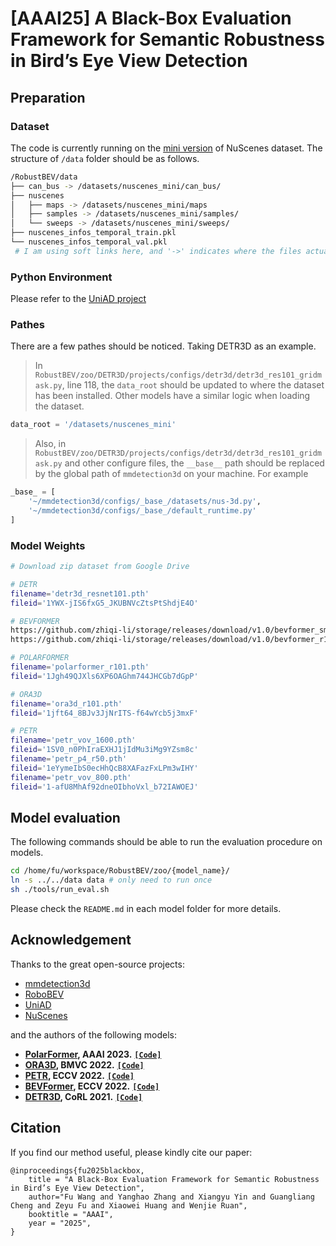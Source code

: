 # [AAAI25] A Black-Box Evaluation Framework for Semantic Robustness in Bird’s Eye View Detection

## Preparation
### Dataset
The code is currently running on the [mini version](https://www.nuscenes.org/nuscenes#download:~:text=and%20log%20information.-,Mini,-Subset%20of%20trainval) of NuScenes dataset.
The structure of `/data` folder should be as follows.
```bash
/RobustBEV/data
├── can_bus -> /datasets/nuscenes_mini/can_bus/
├── nuscenes
│   ├── maps -> /datasets/nuscenes_mini/maps
│   ├── samples -> /datasets/nuscenes_mini/samples/
│   └── sweeps -> /datasets/nuscenes_mini/sweeps/
├── nuscenes_infos_temporal_train.pkl 
└── nuscenes_infos_temporal_val.pkl 
 # I am using soft links here, and '->' indicates where the files actually are.
```

### Python Environment
Please refer to the [UniAD project](https://github.com/OpenDriveLab/UniAD/blob/v2.0/docs/INSTALL.md)

### Pathes
There are a few pathes should be noticed. Taking DETR3D as an example.

> In `RobustBEV/zoo/DETR3D/projects/configs/detr3d/detr3d_res101_gridmask.py`, line 118, the `data_root` should be updated to where the dataset has been installed. Other models have a similar logic when loading the dataset.
```python
data_root = '/datasets/nuscenes_mini'
```

> Also, in `RobustBEV/zoo/DETR3D/projects/configs/detr3d/detr3d_res101_gridmask.py` and other configure files, the `__base__` path should be replaced by the global path of `mmdetection3d` on your machine. For example
```python
_base_ = [
    '~/mmdetection3d/configs/_base_/datasets/nus-3d.py',
    '~/mmdetection3d/configs/_base_/default_runtime.py'
]
```

### Model Weights
```bash
# Download zip dataset from Google Drive

# DETR
filename='detr3d_resnet101.pth'
fileid='1YWX-jIS6fxG5_JKUBNVcZtsPtShdjE4O'

# BEVFORMER
https://github.com/zhiqi-li/storage/releases/download/v1.0/bevformer_small_epoch_24.pth
https://github.com/zhiqi-li/storage/releases/download/v1.0/bevformer_r101_dcn_24ep.pth

# POLARFORMER
filename='polarformer_r101.pth'
fileid='1Jgh49QJXls6XP6OAGhm744JHCGb7dGpP'

# ORA3D
filename='ora3d_r101.pth'
fileid='1jft64_8BJv3JjNrITS-f64wYcb5j3mxF'

# PETR
filename='petr_vov_1600.pth'
fileid='1SV0_n0PhIraEXHJ1jIdMu3iMg9YZsm8c'
filename='petr_p4_r50.pth'
fileid='1eYymeIbS0ecHhQcB8XAFazFxLPm3wIHY'
filename='petr_vov_800.pth'
fileid='1-afU8MhAf92dneOIbhoVxl_b72IAWOEJ'
```

## Model evaluation
The following commands should be able to run the evaluation procedure on models.
```bash
cd /home/fu/workspace/RobustBEV/zoo/{model_name}/
ln -s ../../data data # only need to run once
sh ./tools/run_eval.sh
```
Please check the `README.md` in each model folder for more details.

## Acknowledgement
Thanks to the great open-source projects:
- [mmdetection3d](https://github.com/open-mmlab/mmdetection3d)
- [RoboBEV](https://github.com/Daniel-xsy/RoboBEV)
- [UniAD](https://github.com/OpenDriveLab/UniAD)
- [NuScenes](https://www.nuscenes.org)

and the authors of the following models:
 -  **[PolarFormer](https://arxiv.org/abs/2206.15398), AAAI 2023.** [**`[Code]`**](https://github.com/fudan-zvg/PolarFormer)
 -  **[ORA3D](https://arxiv.org/abs/2207.00865), BMVC 2022.** [**`[Code]`**](https://github.com/anonymous2776/ora3d)
 -  **[PETR](https://arxiv.org/abs/2203.05625), ECCV 2022.** [**`[Code]`**](https://github.com/megvii-research/PETR)
 -  **[BEVFormer](https://arxiv.org/abs/2203.17270), ECCV 2022.** [**`[Code]`**](https://github.com/fundamentalvision/BEVFormer)
 -  **[DETR3D](https://arxiv.org/abs/2110.06922), CoRL 2021.** [**`[Code]`**](https://github.com/WangYueFt/detr3d)

## Citation
If you find our method useful, please kindly cite our paper:
```
@inproceedings{fu2025blackbox,
    title = "A Black-Box Evaluation Framework for Semantic Robustness in Bird’s Eye View Detection",
    author="Fu Wang and Yanghao Zhang and Xiangyu Yin and Guangliang Cheng and Zeyu Fu and Xiaowei Huang and Wenjie Ruan",
    booktitle = "AAAI",
    year = "2025",
}
```